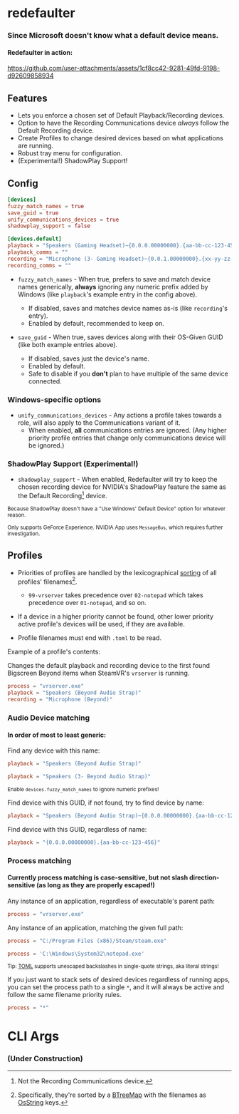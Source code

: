 # redefaulter

### Since Microsoft doesn't know what a default device means.

#### Redefaulter in action:

https://github.com/user-attachments/assets/1cf8cc42-9281-49fd-9198-d92609858934

## Features
- Lets you enforce a chosen set of Default Playback/Recording devices.
- Option to have the Recording Communications device *always* follow the Default Recording device.
- Create Profiles to change desired devices based on what applications are running.
- Robust tray menu for configuration.
- (Experimental!) ShadowPlay Support!

## Config

```toml
[devices]
fuzzy_match_names = true
save_guid = true
unify_communications_devices = true
shadowplay_support = false

[devices.default]
playback = "Speakers (Gaming Headset)~{0.0.0.00000000}.{aa-bb-cc-123-456}"
playback_comms = ""
recording = "Microphone (3- Gaming Headset)~{0.0.1.00000000}.{xx-yy-zz-789-098}"
recording_comms = ""
```

- `fuzzy_match_names` - When true, prefers to save and match device names generically, **always** ignoring any numeric prefix added by Windows (like `playback`'s example entry in the config above).
  - If disabled, saves and matches device names as-is (like `recording`'s entry).
  - Enabled by default, recommended to keep on.

- `save_guid` - When true, saves devices along with their OS-Given GUID (like both example entries above).
  - If disabled, saves just the device's name.
  - Enabled by default.
  - Safe to disable if you __don't__ plan to have multiple of the same device connected.

### Windows-specific options

- `unify_communications_devices` - Any actions a profile takes towards a role, will also apply to the Communications variant of it.
  - When enabled, **all** communications entries are ignored. (Any higher priority profile entries that change only communications device will be ignored.)

### ShadowPlay Support (Experimental!)

- `shadowplay_support` - When enabled, Redefaulter will try to keep the chosen recording device for NVIDIA's ShadowPlay feature the same as the Default Recording[^1] device.

<sup>Because ShadowPlay doesn't have a "Use Windows' Default Device" option for whatever reason.</sup>

<sup>Only supports GeForce Experience. NVIDIA App uses `MessageBus`, which requires further investigation.</sup>

[^1]: Not the Recording Communications device.

## Profiles

- Priorities of profiles are handled by the lexicographical [sorting](https://doc.rust-lang.org/std/cmp/trait.Ord.html#lexicographical-comparison) of all profiles' filenames[^2].
  - `99-vrserver` takes precedence over `02-notepad` which takes precedence over `01-notepad`, and so on.

- If a device in a higher priority cannot be found, other lower priority active profile's devices will be used, if they are available.

- Profile filenames must end with `.toml` to be read.

[^2]: Specifically, they're sorted by a [BTreeMap](https://doc.rust-lang.org/std/collections/struct.BTreeMap.html) with the filenames as [OsString](https://doc.rust-lang.org/std/ffi/struct.OsString.html) keys.

Example of a profile's contents:

Changes the default playback and recording device to the first found Bigscreen Beyond items when SteamVR's `vrserver` is running.

```toml
process = "vrserver.exe"
playback = "Speakers (Beyond Audio Strap)"
recording = "Microphone (Beyond)"
```

### Audio Device matching

#### In order of most to least generic:

Find any device with this name:

```toml
playback = "Speakers (Beyond Audio Strap)"
```

```toml
playback = "Speakers (3- Beyond Audio Strap)"
```

<sup>Enable `devices.fuzzy_match_names` to ignore numeric prefixes!</sup>

Find device with this GUID, if not found, try to find device by name:

```toml
playback = "Speakers (Beyond Audio Strap)~{0.0.0.00000000}.{aa-bb-cc-123-456}"
```

Find device with this GUID, regardless of name:

```toml
playback = "{0.0.0.00000000}.{aa-bb-cc-123-456}"
```

### Process matching

#### Currently process matching is case-sensitive, but not slash direction-sensitive (as long as they are properly escaped!)

Any instance of an application, regardless of executable's parent path:

```toml
process = "vrserver.exe"
```

Any instance of an application, matching the given full path:

```toml
process = "C:/Program Files (x86)/Steam/steam.exe"
```

```toml
process = 'C:\Windows\System32\notepad.exe'
```

<sup>Tip: [TOML](https://toml.io/) supports unescaped backslashes in single-quote strings, aka literal strings!</sup>

If you just want to stack sets of desired devices regardless of running apps, you can set the process path to a single `*`, and it will always be active and follow the same filename priority rules.

```toml
process = "*"
```

# CLI Args

### (Under Construction)
